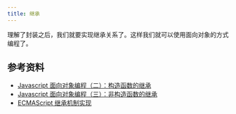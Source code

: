 ```yaml
---
title: 继承
---
```


理解了封装之后，我们就要实现继承关系了。这样我们就可以使用面向对象的方式编程了。

## 参考资料

- [Javascript 面向对象编程（二）：构造函数的继承](http://www.ruanyifeng.com/blog/2010/05/object-oriented_javascript_inheritance.html)
- [Javascript 面向对象编程（三）：非构造函数的继承](http://www.ruanyifeng.com/blog/2010/05/object-oriented_javascript_inheritance_continued.html)
- [ECMAScript 继承机制实现](https://www.w3school.com.cn/js/pro_js_inheritance_implementing.asp)
